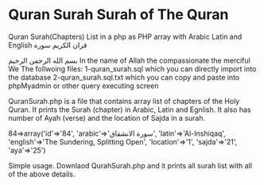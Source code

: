Quran Surah
Surah of The Quran
========


Quran Surah(Chapters) List in a php as PHP array with Arabic Latin and English قران الکریم سورة

بسم الله الرحمن الرحیم
In the name of Allah the compassionate the merciful
We The follwoing files:
1-quran_surah.sql which you can directly import into the database
2-quran_surah.sql.txt which you can copy and paste into phpMyadmin or other query executing screen

QuranSurah.php is a file that contains array list of chapters of the Holy Quran. It prints the Surah (chapter) in Arabic, Latin and Egnlish. It also has number of Ayah (verse) and the location of Sajda in a surah.

 84=>array('id'=>'84',
           'arabic'=>'سورة الانشقاق',
           'latin'=>'Al-Inshiqaq',
           'english'=>'The Sundering, Splitting Open',
           'location'=>'1',
           'sajda'=>'21',
           'aya'=>'25')

Simple usage.
Downlaod QurahSurah.php and it prints all surah list with all of the above details.

<?php

include ("QurahSurah.php");
// to print just any surah's name in arabic
echo $surah[112]['arabic'];// prints سورة الإخلاص

?>
